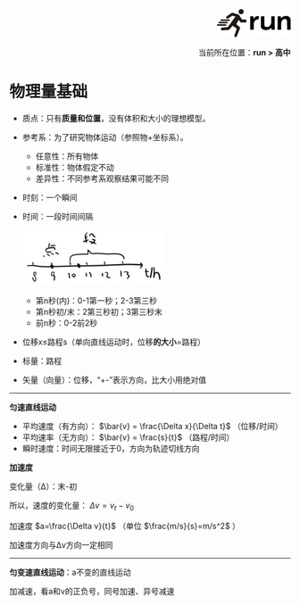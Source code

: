 <div align="right"><img src="./assets/run.png"></div>
<p align="right">当前所在位置：<strong>run > 高中</strong></p>

# 物理量基础

* 质点：只有**质量和位置**，没有体积和大小的理想模型。

* 参考系：为了研究物体运动（参照物+坐标系）。
  * 任意性：所有物体
  * 标准性：物体假定不动
  * 差异性：不同参考系观察结果可能不同
  
* 时刻：一个瞬间

* 时间：一段时间间隔

  ![](./assets/18.jpg)

  * 第n秒(内)：0-1第一秒；2-3第三秒
  * 第n秒初/末：2第三秒初；3第三秒末
  * 前n秒：0-2前2秒

* 位移x≤路程s（单向直线运动时，位移**的大小**=路程）

* 标量：路程

* 矢量（向量）：位移，“+-”表示方向，比大小用绝对值

---

**匀速直线运动**

* 平均速度（有方向）： $\bar{v} = \frac{\Delta x}{\Delta t}$ （位移/时间）
* 平均速率（无方向）： $\bar{v} = \frac{s}{t}$ （路程/时间）
* 瞬时速度：时间无限接近于0，方向为轨迹切线方向

**加速度**

变化量（Δ）：末-初

所以，速度的变化量： $\Delta v=v_t - v_0$

加速度 $a=\frac{\Delta v}{t}$ （单位 $\frac{m/s}{s}=m/s^2$ ）

加速度方向与Δv方向一定相同

---

**匀变速直线运动**：a不变的直线运动

加减速，看a和v的正负号，同号加速、异号减速
